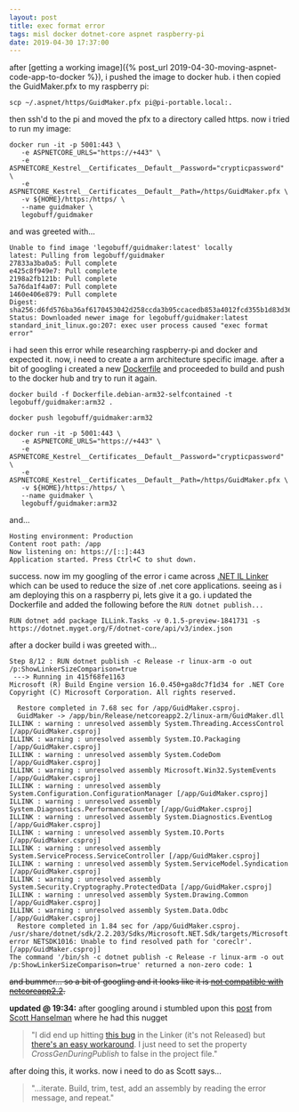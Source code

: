 ```yaml
---
layout: post
title: exec format error
tags: misl docker dotnet-core aspnet raspberry-pi
date: 2019-04-30 17:37:00
---
```


after [getting a working image]({% post_url 2019-04-30-moving-aspnet-code-app-to-docker %}), i pushed the image to docker hub. i then copied the GuidMaker.pfx to my raspberry pi:

```
scp ~/.aspnet/https/GuidMaker.pfx pi@pi-portable.local:.
```

then ssh'd to the pi and moved the pfx to a directory called https. now i tried to run my image:

```
docker run -it -p 5001:443 \
   -e ASPNETCORE_URLS="https://+443" \
   -e ASPNETCORE_Kestrel__Certificates__Default__Password="crypticpassword" \
   -e ASPNETCORE_Kestrel__Certificates__Default__Path=/https/GuidMaker.pfx \
   -v ${HOME}/https:/https/ \
   --name guidmaker \
   legobuff/guidmaker
```

and was greeted with...

```
Unable to find image 'legobuff/guidmaker:latest' locally
latest: Pulling from legobuff/guidmaker
27833a3ba0a5: Pull complete 
e425c8f949e7: Pull complete 
2198a2fb121b: Pull complete 
5a76da1f4a07: Pull complete 
1460e406e879: Pull complete 
Digest: sha256:d6fd576ba36af6170453042d258ccda3b95ccacedb853a4012fcd355b1d83d36
Status: Downloaded newer image for legobuff/guidmaker:latest
standard_init_linux.go:207: exec user process caused "exec format error"
```

i had seen this error while researching raspberry-pi and docker and expected it. now, i need to create a arm architecture specific image. after a bit of googling i created a new [Dockerfile](https://github.com/legobuff/docker-tests/blob/master/GuidMaker/Dockerfile.debian-arm32-selfcontained) and proceeded to build and push to the docker hub and try to run it again.

```
docker build -f Dockerfile.debian-arm32-selfcontained -t legobuff/guidmaker:arm32 .

docker push legobuff/guidmaker:arm32

docker run -it -p 5001:443 \
   -e ASPNETCORE_URLS="https://+443" \
   -e ASPNETCORE_Kestrel__Certificates__Default__Password="crypticpassword" \
   -e ASPNETCORE_Kestrel__Certificates__Default__Path=/https/GuidMaker.pfx \
   -v ${HOME}/https:/https/ \
   --name guidmaker \
   legobuff/guidmaker:arm32
```

and...

```
Hosting environment: Production
Content root path: /app
Now listening on: https://[::]:443
Application started. Press Ctrl+C to shut down.
```

success. now im my googling of the error i came across [.NET IL Linker](https://github.com/dotnet/core/blob/master/samples/linker-instructions.md) which can be used to reduce the size of .net core applications. seeing as i am deploying this on a raspberry pi, lets give it a go. i updated the Dockerfile and added the following before the `RUN dotnet publish...`

```
RUN dotnet add package ILLink.Tasks -v 0.1.5-preview-1841731 -s https://dotnet.myget.org/F/dotnet-core/api/v3/index.json
```

after a docker build i was greeted with...

```
Step 8/12 : RUN dotnet publish -c Release -r linux-arm -o out /p:ShowLinkerSizeComparison=true
 ---> Running in 415f68fe1163
Microsoft (R) Build Engine version 16.0.450+ga8dc7f1d34 for .NET Core
Copyright (C) Microsoft Corporation. All rights reserved.

  Restore completed in 7.68 sec for /app/GuidMaker.csproj.
  GuidMaker -> /app/bin/Release/netcoreapp2.2/linux-arm/GuidMaker.dll
ILLINK : warning : unresolved assembly System.Threading.AccessControl [/app/GuidMaker.csproj]
ILLINK : warning : unresolved assembly System.IO.Packaging [/app/GuidMaker.csproj]
ILLINK : warning : unresolved assembly System.CodeDom [/app/GuidMaker.csproj]
ILLINK : warning : unresolved assembly Microsoft.Win32.SystemEvents [/app/GuidMaker.csproj]
ILLINK : warning : unresolved assembly System.Configuration.ConfigurationManager [/app/GuidMaker.csproj]
ILLINK : warning : unresolved assembly System.Diagnostics.PerformanceCounter [/app/GuidMaker.csproj]
ILLINK : warning : unresolved assembly System.Diagnostics.EventLog [/app/GuidMaker.csproj]
ILLINK : warning : unresolved assembly System.IO.Ports [/app/GuidMaker.csproj]
ILLINK : warning : unresolved assembly System.ServiceProcess.ServiceController [/app/GuidMaker.csproj]
ILLINK : warning : unresolved assembly System.ServiceModel.Syndication [/app/GuidMaker.csproj]
ILLINK : warning : unresolved assembly System.Security.Cryptography.ProtectedData [/app/GuidMaker.csproj]
ILLINK : warning : unresolved assembly System.Drawing.Common [/app/GuidMaker.csproj]
ILLINK : warning : unresolved assembly System.Data.Odbc [/app/GuidMaker.csproj]
  Restore completed in 1.84 sec for /app/GuidMaker.csproj.
/usr/share/dotnet/sdk/2.2.203/Sdks/Microsoft.NET.Sdk/targets/Microsoft.NET.CrossGen.targets(48,5): error NETSDK1016: Unable to find resolved path for 'coreclr'. [/app/GuidMaker.csproj]
The command '/bin/sh -c dotnet publish -c Release -r linux-arm -o out /p:ShowLinkerSizeComparison=true' returned a non-zero code: 1
```

~~and bummer... so a bit of googling and it looks like it is [not compatible with netcoreapp2.2](https://github.com/mono/linker/issues/405).~~

__updated @ 19:34:__ after googling around i stumbled upon this [post](https://www.hanselman.com/blog/ACompleteContainerizedNETCoreApplicationMicroserviceThatIsAsSmallAsPossible.aspx) from [Scott Hanselman](https://twitter.com/shanselman) where he had this nugget

> "I did end up hitting [this bug](https://github.com/mono/linker/issues/314?WT.mc_id=-blog-scottha) in the Linker (it's not Released) but [there's an easy workaround](https://github.com/mono/linker/issues/314?WT.mc_id=-blog-scottha#issuecomment-417030818). I just need to set the property _CrossGenDuringPublish_ to false in the project file."

after doing this, it works. now i need to do as Scott says...

> "...iterate. Build, trim, test, add an assembly by reading the error message, and repeat."
